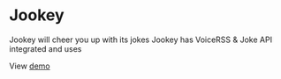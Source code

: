 # Jookey
Jookey will cheer you up with its jokes 
Jookey has VoiceRSS & Joke API integrated and uses <audio> element to tell you jokes.

View [demo](https://febby.github.io/Jookey/)
